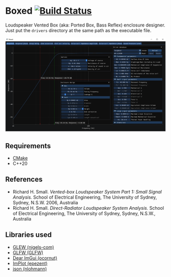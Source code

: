 # Boxed [![Build Status](https://github.com/vasilenkoalexey/Boxed/actions/workflows/cmake.yml/badge.svg)](https://github.com/vasilenkoalexey/Boxed/actions)
Loudspeaker Vented Box (aka: Ported Box, Bass Reflex) enclosure designer. Just put the `drivers` directory at the same path as the executable file.

<img src="response.png?raw=true">

## Requirements
- [CMake](https://cmake.org/)
- C++20

## References 

* Richard H. Small. *Vented-box Loudspeaker System Part 1: Small Signal Analysis.* School of Electrical Engineering, The University of Sydney, Sydney, N.S.W. 2006, Australia
* Richard H. Small. *Direct-Radiator Loudspeaker System Analysis.* School of Electrical Engineering, The University of Sydney, Sydney, N.S.W., Australia

## Libraries used

* [GLEW (nigels-com)](https://github.com/nigels-com/glew)
* [GLFW (GLFW)](https://github.com/glfw/glfw)
* [Dear ImGui (ocornut)](https://github.com/ocornut/imgui)
* [ImPlot (epezent)](https://github.com/epezent/implot)
* [json (nlohmann)](https://github.com/nlohmann/json)
